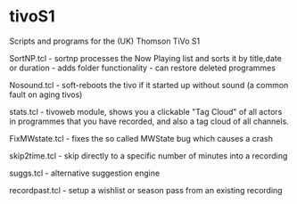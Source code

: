 tivoS1
======

Scripts and programs for the (UK) Thomson TiVo S1


SortNP.tcl  - sortnp processes the Now Playing list and sorts it by title,date or duration
            - adds folder functionality
            - can restore deleted programmes
         
Nosound.tcl  - soft-reboots the tivo if it started up without sound 
              (a common fault on aging tivos)
              
stats.tcl       - tivoweb module, shows you a clickable "Tag Cloud" of all actors in programmes that you have recorded, 
                and also a tag cloud of all channels.

FixMWstate.tcl  - fixes the so called MWState bug which causes a crash

skip2time.tcl   - skip directly to a specific number of minutes into a recording

suggs.tcl       - alternative suggestion engine 

recordpast.tcl  - setup a wishlist or season pass from an existing recording
